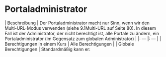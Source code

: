 # Portaladministrator

| Beschreibung | Der Portaladministrator macht nur Sinn, wenn wir den Multi-URL-Modus verwenden \(siehe 9.1Multi-URL auf Seite 80\). In diesem Fall ist der Administrator, der nicht berechtigt ist, alle Portale zu ändern, ein Portaladministrator \(im Gegensatz zum globalen Administrator\) |
|: — |: — |
| Berechtigungen in einem Kurs | Alle Berechtigungen |
| Globale Berechtigungen | Standardmäßig kann er: